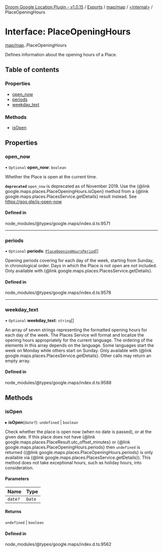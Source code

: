 [Droom Google Location Plugin - v1.0.15](../README.md) / [Exports](../modules.md) / [map/map](../modules/map_map.md) / [<internal\>](../modules/map_map._internal_.md) / PlaceOpeningHours

# Interface: PlaceOpeningHours

[map/map](../modules/map_map.md).[<internal>](../modules/map_map._internal_.md).PlaceOpeningHours

Defines information about the opening hours of a Place.

## Table of contents

### Properties

- [open\_now](map_map._internal_.PlaceOpeningHours.md#open_now)
- [periods](map_map._internal_.PlaceOpeningHours.md#periods)
- [weekday\_text](map_map._internal_.PlaceOpeningHours.md#weekday_text)

### Methods

- [isOpen](map_map._internal_.PlaceOpeningHours.md#isopen)

## Properties

### open\_now

• `Optional` **open\_now**: `boolean`

Whether the Place is open at the current time.

**`deprecated`** <code>open_now</code> is deprecated as of November 2019. Use
    the {@link google.maps.places.PlaceOpeningHours.isOpen} method from
    a {@link google.maps.places.PlacesService.getDetails} result instead.
    See <a
    href="https://goo.gle/js-open-now">https://goo.gle/js-open-now</a>

#### Defined in

node_modules/@types/google.maps/index.d.ts:9571

___

### periods

• `Optional` **periods**: [`PlaceOpeningHoursPeriod`](map_map._internal_.PlaceOpeningHoursPeriod.md)[]

Opening periods covering for each day of the week, starting from Sunday,
in chronological order. Days in which the Place is not open are not
included. Only available with {@link
google.maps.places.PlacesService.getDetails}.

#### Defined in

node_modules/@types/google.maps/index.d.ts:9578

___

### weekday\_text

• `Optional` **weekday\_text**: `string`[]

An array of seven strings representing the formatted opening hours for
each day of the week. The Places Service will format and localize the
opening hours appropriately for the current language. The ordering of the
elements in this array depends on the language. Some languages start the
week on Monday while others start on Sunday. Only available with {@link
google.maps.places.PlacesService.getDetails}. Other calls may return an
empty array.

#### Defined in

node_modules/@types/google.maps/index.d.ts:9588

## Methods

### isOpen

▸ **isOpen**(`date?`): `undefined` \| `boolean`

Check whether the place is open now (when no date is passed), or at the
given date. If this place does not have {@link
google.maps.places.PlaceResult.utc_offset_minutes} or {@link
google.maps.places.PlaceOpeningHours.periods} then <code>undefined</code>
is returned ({@link google.maps.places.PlaceOpeningHours.periods} is only
available via {@link google.maps.places.PlacesService.getDetails}). This
method does not take exceptional hours, such as holiday hours, into
consideration.

#### Parameters

| Name | Type |
| :------ | :------ |
| `date?` | `Date` |

#### Returns

`undefined` \| `boolean`

#### Defined in

node_modules/@types/google.maps/index.d.ts:9562
